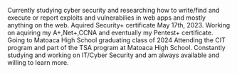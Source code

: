 Currently studying cyber security and researching how to write/find and execute or report exploits and vulnerabilies in web apps and mostly anything on the web.
Aquired Security+ certificate May 17th, 2023.
Working on aquiring my A+,Net+,CCNA and eventually my Pentest+ certificate.
Going to Matoaca High School graduating class of 2024
Attending the CIT program and part of the TSA program at Matoaca High School.
Constantly studying and working on IT/Cyber Security and am always available and willing to learn more.
